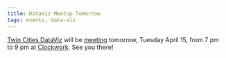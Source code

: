 ```yaml
---
title: DataViz Meetup Tomorrow
tags: events, data-viz
---
```


[Twin Cities DataViz](http://www.meetup.com/Twin-Cities-Visualization-Group/) will be [meeting](http://www.meetup.com/Twin-Cities-Visualization-Group/events/127527402/) tomorrow, Tuesday April 15, from 7 pm to 9 pm at [Clockwork](http://www.clockwork.net/). See you there!
